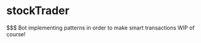 # stockTrader
$$$$$$$$$$$$$$$ Bot implementing patterns in order to make smart transactions WIP of course!
